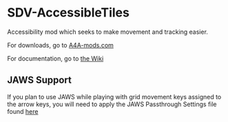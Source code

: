 # SDV-AccessibleTiles

Accessibility mod which seeks to make movement and tracking easier.

For downloads, go to [A4A-mods.com](https://a4a-mods.com/mods/details?uid=3)

For documentation, go to [the Wiki](https://github.com/Croutonic-Creations/SDV-AccessibleTiles/wiki)

## JAWS Support

If you plan to use JAWS while playing with grid movement keys assigned to the arrow keys, you will need to apply the JAWS Passthrough Settings file found [here](https://stardew.grumpycrouton.com/releases/StardewModdingAPI.jkm)
